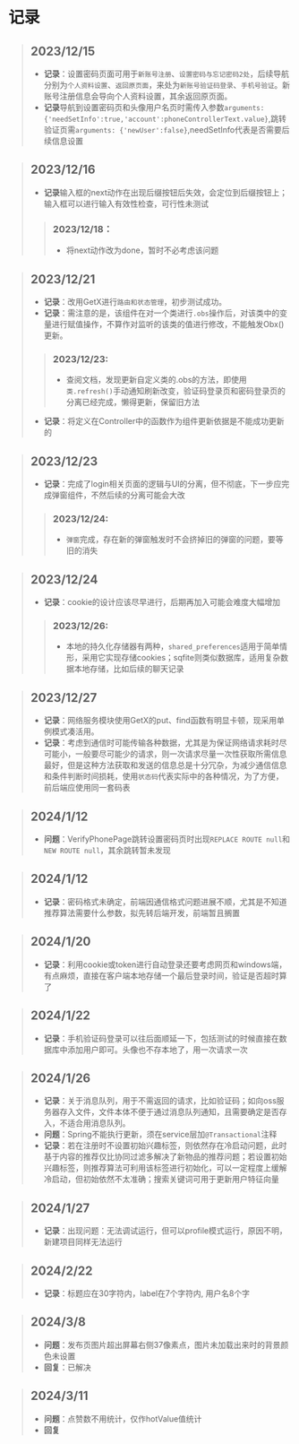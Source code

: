 # 记录
>## 2023/12/15
>- **记录**：设置密码页面可用于`新账号注册`、`设置密码与忘记密码2处`，后续导航分别为`个人资料设置`、`返回原页面`，来处为`新账号验证码登录`、`手机号验证`。新账号注册信息会导向个人资料设置，其余返回原页面。
>- **记录**导航到设置密码页和头像用户名页时需传入参数`arguments: {'needSetInfo':true,'account':phoneControllerText.value}`,跳转验证页需`arguments: {'newUser':false}`,needSetInfo代表是否需要后续信息设置

>## 2023/12/16
>- **记录**输入框的next动作在出现后缀按钮后失效，会定位到后缀按钮上；输入框可以进行输入有效性检查，可行性未测试
>> ### 2023/12/18：
>>- 将next动作改为done，暂时不必考虑该问题

>## 2023/12/21
>- **记录**：改用GetX进行`路由和状态管理`，初步测试成功。
>- **记录**：需注意的是，该组件在对一个类进行`.obs`操作后，对该类中的变量进行赋值操作，不算作对监听的该类的值进行修改，不能触发Obx()更新。
>> ### 2023/12/23: 
>>- 查阅文档，发现更新自定义类的.obs的方法，即使用`类.refresh()`手动通知刷新改变，验证码登录页和密码登录页的分离已经完成，懒得更新，保留旧方法
>- **记录**：将定义在Controller中的函数作为组件更新依据是不能成功更新的

>## 2023/12/23
>- **记录**：完成了login相关页面的逻辑与UI的分离，但不彻底，下一步应完成弹窗组件，不然后续的分离可能会大改
>> ### 2023/12/24: 
>>- `弹窗`完成，存在新的弹窗触发时不会挤掉旧的弹窗的问题，要等旧的消失

>## 2023/12/24
>- **记录**：cookie的设计应该尽早进行，后期再加入可能会难度大幅增加
>> ### 2023/12/26: 
>>- 本地的持久化存储器有两种，`shared_preferences`适用于简单情形，采用它实现存储cookies；sqfite则类似数据库，适用复杂数据本地存储，比如后续的聊天记录

>## 2023/12/27
>- **记录**：网络服务模块使用GetX的put、find函数有明显卡顿，现采用单例模式凑活用。
>- **记录**：考虑到通信时可能传输各种数据，尤其是为保证网络请求耗时尽可能小，一般要尽可能少的请求，则一次请求尽量一次性获取所需信息最好，但是这种方法获取和发送的信息总是十分冗杂，为减少通信信息和条件判断时间损耗，使用`状态码`代表实际中的各种情况，为了方便，前后端应使用同一套码表

>## 2024/1/12
>- **问题**：VerifyPhonePage跳转设置密码页时出现`REPLACE ROUTE null`和`NEW ROUTE null`，其余跳转暂未发现

>## 2024/1/12
>- **记录**：密码格式未确定，前端因通信格式问题进展不顺，尤其是不知道推荐算法需要什么参数，拟先转后端开发，前端暂且搁置

>## 2024/1/20
>- **记录**：利用cookie或token进行自动登录还要考虑网页和windows端，有点麻烦，直接在客户端本地存储一个最后登录时间，验证是否超时算了

>## 2024/1/22
>- **记录**：手机验证码登录可以往后面顺延一下，包括测试的时候直接在数据库中添加用户即可。头像也不存本地了，用一次请求一次

>## 2024/1/26
>- **记录**：关于消息队列，用于不需返回的请求，比如验证码；如向oss服务器存入文件，文件本体不便于通过消息队列通知，且需要确定是否存入，不适合用消息队列。
>- **问题**：Spring不能执行更新，须在service层加`@Transactional`注释
>- **记录**：若在注册时不设置初始兴趣标签，则依然存在冷启动问题，此时基于内容的推荐仅比协同过滤多解决了新物品的推荐问题；若设置初始兴趣标签，则推荐算法可利用该标签进行初始化，可以一定程度上缓解冷启动，但初始依然不太准确；搜索关键词可用于更新用户特征向量

>## 2024/1/27
>- **记录**：出现问题：无法调试运行，但可以profile模式运行，原因不明，新建项目同样无法运行

>## 2024/2/22
>- **记录**：标题应在30字符内，label在7个字符内, 用户名8个字

>## 2024/3/8
>- **问题**：发布页图片超出屏幕右侧37像素点，图片未加载出来时的背景颜色未设置
>- **回复**：已解决

>## 2024/3/11
>- **问题**：点赞数不用统计，仅作hotValue值统计
>- **回复**

